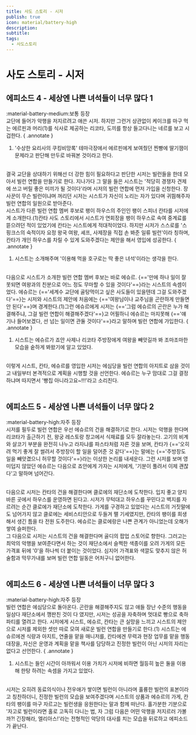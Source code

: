 ```yaml
---
title: 사도 스토리 - 시저
publish: true
icon: material/battery-high
description:
subtitle: 
tags:
  - 사도스토리
---
```


# 사도 스토리 - 시저

## 에피소드 4 - 세상엔 나쁜 녀석들이 너무 많다 1
<span class="badge badge-version"><span class="badge-icon">:material-battery-medium:</span>보통 등장</span>
<br>
교단에 들어가 악행을 저지르려고 애쓴 시저. 하지만 그런거 상관없이 케이크를 마구 먹는 에르핀과 머리(1)를 식사로 제공하는 리코타, 도끼를 항상 들고다니는 네르를 보고 시겁한다.
{ .annotate }

1. '수상한 요리사의 쿠킹비망록' 테마극장에서 에르핀에게 보여줬던 찐빵에 딸기잼이 문제라고 판단해 만두로 바꿔본 것이라고 한다.

<br>
결국 교단을 상대하기 위해선 더 강한 힘이 필요하다고 판단한 시저는 빌런들을 한데 모아서 빌런 연합을 만들기로 한다. 지나가다 그 말을 들은 시스트는 '적당히 경쟁자 견제에 쓰고 버릴 좋은 미끼가 될 것이다'라며 시저의 빌런 연합에 먼저 가입을 신청한다. 장사꾼이 무슨 빌런이냐며 꺼리던 시저는 시스트가 자신이 노리는 자가 있다며 귀띔해주자 빌런 연합의 일원으로 받아준다.

<br>
시스트가 다른 빌런 연합 멤버 후보로 팽이 하우스의 주인인 팽이 스피너 칸타를 시저에게 소개한다.(1)칸타 사도 스토리에서 시스트가 연회장을 팽이 하우스로 속여 중계료를 뜯으려던 적이 있었기에 칸타는 시스트에게 적대적이었다. 하지만 시저가 스스로를 '스핑크스의 숙적이자 요정 왕국 여왕, 셰프, 사제장을 직접 손 봐준 일류 빌런'이라 칭하며, 칸타가 개인 하우스를 차릴 수 있게 도와주겠다는 제안을 해서 영입에 성공한다.
{ .annotate }

1. 시스트는 소개해주며 '이용해 먹을 호구로는 딱 좋은 녀석'이라는 생각을 한다.

<br>
다음으로 시스트가 소개한 빌런 연합 멤버 후보는 바로 에슈르. {=='만에 하나 일이 잘못되면 여왕과의 친분으로 어느 정도 무마할 수 있을 것이다'==}라는 시스트의 속셈이었다. 에슈르는 {=='세계수 교단에 골탕먹이고 싶은 사도들이 있을텐데 그걸 도와주겠다'==}는 시저와 시스트의 제안에 처음에는 {=='여왕님이나 교주님을 곤란하게 만들면 안 된다'==}며 경계한다.(1)그런 에슈르에게 시저는 {=='그럼 에슈르의 곤란은 누가 해결해주냐, 그걸 빌런 연합이 해결해주겠다'==}고 어필하니 에슈르는 마지못해 {=='얘기나 들어보겠다, 선 넘는 일이면 관둘 것이다'==}라고 말하며 빌런 연합에 가입한다.
{ .annotate }

1. 시스트는 에슈르가 죠안 사제나 리코타 주방장에게 여왕을 빼앗길까 봐 조마조마한 모습을 숱하게 봐왔기에 알고 있었다.

<br>
이렇게 시스트, 칸타, 에슈르를 영입한 시저는 에심당을 빌런 연합의 아지트로 삼을 것이고 내일부터 본격적으로 계획을 시행할 것을 선언한다. 에슈르는 누구 맘대로 그걸 결정하냐며 따지면서 '빵집 아니라고요~!!!'라고 소리친다.
<br>
<br>

## 에피소드 5 - 세상엔 나쁜 녀석들이 너무 많다 2
<span class="badge badge-version"><span class="badge-icon">:material-battery-high:</span>자주 등장</span>
<br>
시저를 필두로 빌런 연합은 우선 에슈르의 건을 해결하기로 한다. 시저는 악행을 한다며 리코타가 출근하기 전, 왕궁 레스토랑 창고에서 식재료를 모두 잘라놓는다. 고기의 비계와 살코기 부분을 완전히 나누고 라자냐를 파스타처럼 자른 것을 보며, 칸타가 {=='오히려 먹기 좋게 잘 썰려서 주방장이 할 일을 덜어준 것 같다'==}는 말에는 {=='주방장도 일을 빼앗겼으니 허무할 것이다'==}라는 이상한 논리를 내세운다. 그런 시저를 보며 영 미덥지 않았던 에슈르는 다음으로 죠안에게 가자는 시저에게, '기분이 풀려서 이제 괜찮다'고 말하며 넘어간다.

<br>
다음으로 시저는 칸타의 건을 해결한다며 클로에의 재단소에 도착한다. 입지 좋고 양지바른 곳에서 하우스를 운영하면 된다고. 시저가 무턱대고 하우스를 꾸민다고 벽지를 자르려는 순간 클로에가 재단소에 도착한다. 가게를 구경하고 있었다는 시스트의 거짓말에도 넘어가지 않고 클로에는 세비스티안으로 두들겨 팰 기세였지만, 칸타의 팽이를 희생해서 생긴 틈을 타 전원 도주한다. 에슈르는 클로에랑은 나쁜 관계가 아니었는데 오해가 쌓여 슬퍼한다.

<br>
그 다음으로 시저는 시스트의 건을 해결한다며 골디의 팝업 스토어로 향한다. 그러고는 최악의 악행을 보여준다면서 하는 것이 재단소에서 슬쩍한 색종이를 오려 가게의 모든 가격표 뒤에 '0'을 하나씩 더 붙이는 것이었다. 심지어 가격표와 색깔도 맞추지 않은 허술함과 막무가내를 보며 빌런 연합 일동은 어처구니 없어한다.
<br>
<br>

## 에피소드 6 - 세상엔 나쁜 녀석들이 너무 많다 3
<span class="badge badge-version"><span class="badge-icon">:material-battery-high:</span>자주 등장</span>
<br>
빌런 연합은 에심당으로 돌아온다. 곤란을 해결해주지도 않고 애들 장난 수준의 행동을 일삼다 재단소에서 깽판친 것이 다 였지만, 시저는 성공을 자축하며 멋대로 빵으로 축하 파티를 열려고 한다. 시저에게 시스트, 에슈르, 칸타는 큰 실망을 느끼고 시스트의 제안으로 시저를 제외한 셋만 따로 모여 새로운 빌런 연합을 만들기로 한다.(1) 시스트는 에슈르에겐 식량과 아지트, 연줄을 맡을 매니저를, 칸타에겐 무력과 현장 업무를 맡을 행동대장을, 자신은 운영과 계획을 맡을 책사를 담당하고 진정한 빌런이 아닌 시저의 자리는 없다고 선언한다.
{ .annotate }

1. 시스트는 들인 시간이 아까워서 이용 가치가 시저에 비하면 월등히 높은 둘을 이용해 한탕 하려는 속셈을 가지고 있었다.

<br>
시저는 오히려 동료의식이나 전우애가 쌓이면 빌런이 아니라며 훌륭한 빌런의 표본이라고 칭찬하더니, 진정한 빌런의 모습을 보여주겠다며 시스트의 상품과 에슈르의 가게, 칸타의 팽이를 마구 자르고는 빌런생을 응원한다는 말과 함께 떠난다. 홀가분한 기분으로 '자고로 빌런이라면 홀로 고독히 다니는 법, 자 그럼 다음은 어떤 악행을 저지르러 가볼까?! 긴장해라, 엘리아스!'라는 전형적인 악당의 대사를 치는 모습을 뒤로하고 에피소드가 끝난다.
<br>
<br>